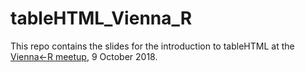 # tableHTML_Vienna_R

This repo contains the slides for the introduction to tableHTML at the [Vienna<-R meetup](https://www.meetup.com/ViennaR/events/254963320/), 9 October 2018.
